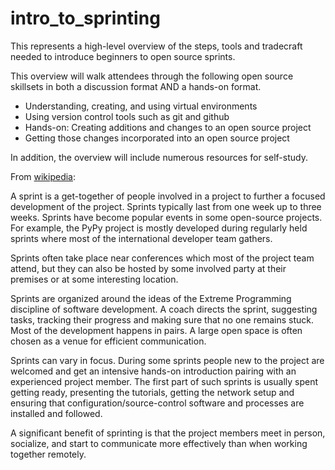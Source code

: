 # intro_to_sprinting
This represents a high-level overview of the steps, tools and tradecraft needed to introduce beginners to open source sprints.

This overview will walk attendees through the following open source skillsets in both a discussion format AND a hands-on format.

* Understanding, creating, and using virtual environments
* Using version control tools such as git and github
* Hands-on: Creating additions and changes to an open source project
* Getting those changes incorporated into an open source project

In addition, the overview will include numerous resources for self-study.

From [wikipedia](https://en.wikipedia.org/wiki/Sprint_(software_development)):

A sprint is a get-together of people involved in a project to further a focused development of the project. Sprints typically last from one week up to three weeks. Sprints have become popular events in some open-source projects. For example, the PyPy project is mostly developed during regularly held sprints where most of the international developer team gathers.

Sprints often take place near conferences which most of the project team attend, but they can also be hosted by some involved party at their premises or at some interesting location.

Sprints are organized around the ideas of the Extreme Programming discipline of software development. A coach directs the sprint, suggesting tasks, tracking their progress and making sure that no one remains stuck. Most of the development happens in pairs. A large open space is often chosen as a venue for efficient communication.

Sprints can vary in focus. During some sprints people new to the project are welcomed and get an intensive hands-on introduction pairing with an experienced project member. The first part of such sprints is usually spent getting ready, presenting the tutorials, getting the network setup and ensuring that configuration/source-control software and processes are installed and followed.

A significant benefit of sprinting is that the project members meet in person, socialize, and start to communicate more effectively than when working together remotely.
